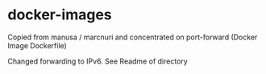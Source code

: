 # docker-images
Copied from manusa / marcnuri and concentrated on port-forward (Docker Image Dockerfile)

Changed forwarding to IPv6.
See Readme of directory
